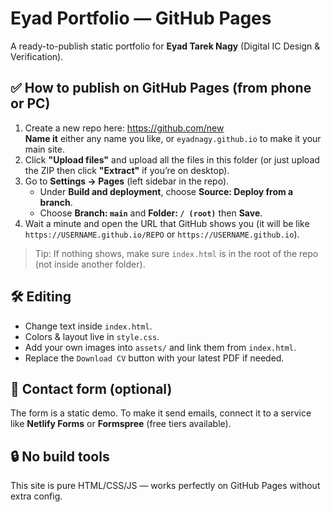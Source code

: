 # Eyad Portfolio — GitHub Pages

A ready-to-publish static portfolio for **Eyad Tarek Nagy** (Digital IC Design & Verification).

## ✅ How to publish on GitHub Pages (from phone or PC)

1. Create a new repo here: https://github.com/new  
   **Name it** either any name you like, or `eyadnagy.github.io` to make it your main site.
2. Click **"Upload files"** and upload all the files in this folder (or just upload the ZIP then click **"Extract"** if you’re on desktop).
3. Go to **Settings → Pages** (left sidebar in the repo).  
   - Under **Build and deployment**, choose **Source: Deploy from a branch**.  
   - Choose **Branch: `main`** and **Folder: `/ (root)`** then **Save**.
4. Wait a minute and open the URL that GitHub shows you (it will be like `https://USERNAME.github.io/REPO` or `https://USERNAME.github.io`).

> Tip: If nothing shows, make sure `index.html` is in the root of the repo (not inside another folder).

## 🛠 Editing

- Change text inside `index.html`.
- Colors & layout live in `style.css`.
- Add your own images into `assets/` and link them from `index.html`.
- Replace the `Download CV` button with your latest PDF if needed.

## 📧 Contact form (optional)

The form is a static demo. To make it send emails, connect it to a service like **Netlify Forms** or **Formspree** (free tiers available).

## 🔒 No build tools

This site is pure HTML/CSS/JS — works perfectly on GitHub Pages without extra config.
